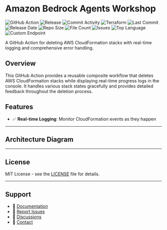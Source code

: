 # Amazon Bedrock Agents Workshop

![GitHub Action](https://img.shields.io/badge/GitHub-Action-blue?logo=github)&nbsp;![Release](https://github.com/subhamay-bhattacharyya/1710-bedrock-agent-tf/actions/workflows/release.yaml/badge.svg)&nbsp;![Commit Activity](https://img.shields.io/github/commit-activity/t/subhamay-bhattacharyya/1710-bedrock-agent-tf)&nbsp;![Terraform](https://img.shields.io/badge/AWS-Terraform-orange?logo=amazonaws)&nbsp;![Last Commit](https://img.shields.io/github/last-commit/subhamay-bhattacharyya/1710-bedrock-agent-tf)&nbsp;![Release Date](https://img.shields.io/github/release-date/subhamay-bhattacharyya/1710-bedrock-agent-tf)&nbsp;![Repo Size](https://img.shields.io/github/repo-size/subhamay-bhattacharyya/1710-bedrock-agent-tf)&nbsp;![File Count](https://img.shields.io/github/directory-file-count/subhamay-bhattacharyya/1710-bedrock-agent-tf)&nbsp;![Issues](https://img.shields.io/github/issues/subhamay-bhattacharyya/1710-bedrock-agent-tf)&nbsp;![Top Language](https://img.shields.io/github/languages/top/subhamay-bhattacharyya/1710-bedrock-agent-tf)&nbsp;![Custom Endpoint](https://img.shields.io/endpoint?url=https://gist.githubusercontent.com/bsubhamay/621e4c750b81a1e880d0006a0b075d8c/raw/1710-bedrock-agent-tf.json?)


A GitHub Action for deleting AWS CloudFormation stacks with real-time logging and comprehensive error handling.

## Overview

This GitHub Action provides a reusable composite workflow that deletes AWS CloudFormation stacks while displaying real-time progress logs in the console. It handles various stack states gracefully and provides detailed feedback throughout the deletion process.

## Features

- ✅ **Real-time Logging**: Monitor CloudFormation events as they happen

---

## Architecture Diagram


---

## License

MIT License - see the [LICENSE](LICENSE) file for details.

---

## Support

- 📖 [Documentation](https://github.com/subhamay-bhattacharyya/1710-bedrock-agent-tf/wiki)
- 🐛 [Report Issues](https://github.com/subhamay-bhattacharyya/1710-bedrock-agent-tf/issues)
- 💬 [Discussions](https://github.com/subhamay-bhattacharyya/1710-bedrock-agent-tf/discussions)
- 📧 [Contact](mailto:support@subhamay.aws@gmail.com)
